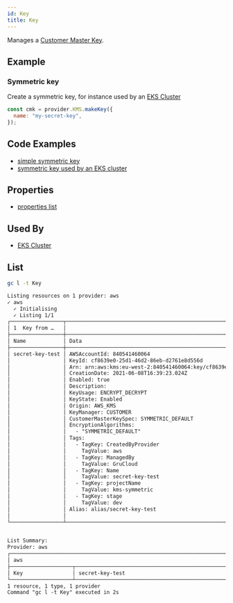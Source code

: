 ```yaml
---
id: Key
title: Key
---
```


Manages a [Customer Master Key](https://docs.aws.amazon.com/kms/latest/developerguide/concepts.html#master_keys).

## Example

### Symmetric key

Create a symmetric key, for instance used by an [EKS Cluster](../EKS/Cluster.md)

```js
const cmk = provider.KMS.makeKey({
  name: "my-secret-key",
});
```

## Code Examples

- [simple symmetric key](https://github.com/grucloud/grucloud/blob/main/examples/aws/kms/symmetric/iac.js)
- [symmetric key used by an EKS cluster](https://github.com/grucloud/grucloud/blob/main/packages/modules/aws/kms/eks/iac.js)

## Properties

- [properties list](https://docs.aws.amazon.com/AWSJavaScriptSDK/latest/AWS/KMS.html#createKey-property)

## Used By

- [EKS Cluster](../EKS/Cluster.md)

## List

```sh
gc l -t Key
```

```txt
Listing resources on 1 provider: aws
✓ aws
  ✓ Initialising
  ✓ Listing 1/1
┌─────────────────┬───────────────────────────────────────────────────────────────────────────┐
│ 1  Key from …   │                                                                           │
├─────────────────┼────────────────────────────────────────────────────────────────────┬──────┤
│ Name            │ Data                                                               │ Our  │
├─────────────────┼────────────────────────────────────────────────────────────────────┼──────┤
│ secret-key-test │ AWSAccountId: 840541460064                                         │ Yes  │
│                 │ KeyId: cf8639e0-25d1-46d2-86eb-d2761e8d556d                        │      │
│                 │ Arn: arn:aws:kms:eu-west-2:840541460064:key/cf8639e0-25d1-46d2-86… │      │
│                 │ CreationDate: 2021-06-08T16:39:23.024Z                             │      │
│                 │ Enabled: true                                                      │      │
│                 │ Description:                                                       │      │
│                 │ KeyUsage: ENCRYPT_DECRYPT                                          │      │
│                 │ KeyState: Enabled                                                  │      │
│                 │ Origin: AWS_KMS                                                    │      │
│                 │ KeyManager: CUSTOMER                                               │      │
│                 │ CustomerMasterKeySpec: SYMMETRIC_DEFAULT                           │      │
│                 │ EncryptionAlgorithms:                                              │      │
│                 │   - "SYMMETRIC_DEFAULT"                                            │      │
│                 │ Tags:                                                              │      │
│                 │   - TagKey: CreatedByProvider                                      │      │
│                 │     TagValue: aws                                                  │      │
│                 │   - TagKey: ManagedBy                                              │      │
│                 │     TagValue: GruCloud                                             │      │
│                 │   - TagKey: Name                                                   │      │
│                 │     TagValue: secret-key-test                                      │      │
│                 │   - TagKey: projectName                                            │      │
│                 │     TagValue: kms-symmetric                                        │      │
│                 │   - TagKey: stage                                                  │      │
│                 │     TagValue: dev                                                  │      │
│                 │ Alias: alias/secret-key-test                                       │      │
│                 │                                                                    │      │
└─────────────────┴────────────────────────────────────────────────────────────────────┴──────┘


List Summary:
Provider: aws
┌────────────────────────────────────────────────────────────────────────────────────────────┐
│ aws                                                                                        │
├────────────────────┬───────────────────────────────────────────────────────────────────────┤
│ Key                │ secret-key-test                                                       │
└────────────────────┴───────────────────────────────────────────────────────────────────────┘
1 resource, 1 type, 1 provider
Command "gc l -t Key" executed in 2s
```
